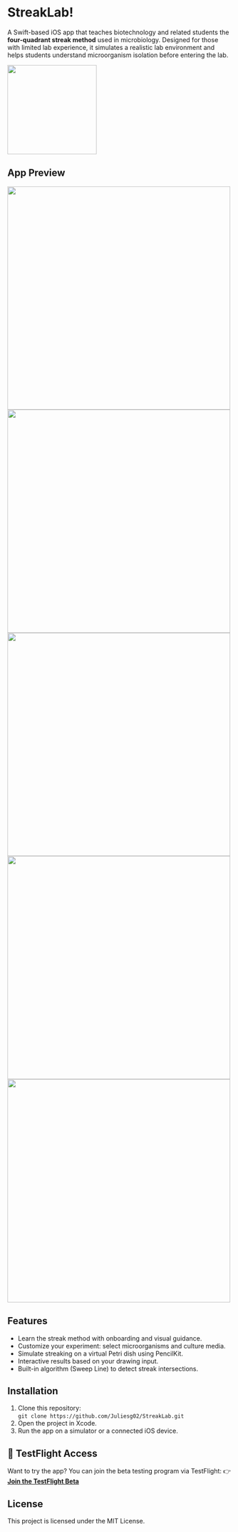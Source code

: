# StreakLab!
A Swift-based iOS app that teaches biotechnology and related students the **four-quadrant streak method** used in microbiology. Designed for those with limited lab experience, it simulates a realistic lab environment and helps students understand microorganism isolation before entering the lab.

<img src="https://github.com/user-attachments/assets/efd74718-482c-44e6-bb9c-21eceb354e85" width=200 height=200/>

## App Preview

<img src="https://github.com/user-attachments/assets/e99c7555-fef8-4462-87a3-bdb875e9494e" width=500/>
<img src="https://github.com/user-attachments/assets/ca0d1aef-b069-482f-af4e-747406544174" width=500/>
<img src="https://github.com/user-attachments/assets/a67ffc44-dd64-4f51-819c-dee78d8d3e6c" width=500/>
<img src="https://github.com/user-attachments/assets/057f03c5-dcde-454f-b114-5b769bd3c4ef" width=500/>
<img src="https://github.com/user-attachments/assets/a4167336-f66c-4a69-9b06-2c9e30dac4f9" width=500/>

## Features
- Learn the streak method with onboarding and visual guidance.
- Customize your experiment: select microorganisms and culture media.
- Simulate streaking on a virtual Petri dish using PencilKit.
- Interactive results based on your drawing input.
- Built-in algorithm (Sweep Line) to detect streak intersections.

## Installation
1. Clone this repository:  
   `git clone https://github.com/Juliesg02/StreakLab.git`
2. Open the project in Xcode.
3. Run the app on a simulator or a connected iOS device.

## 🚀 TestFlight Access
Want to try the app? You can join the beta testing program via TestFlight:
👉 [**Join the TestFlight Beta**](https://testflight.apple.com/join/RgBHQpuM)  

## License
This project is licensed under the MIT License.
